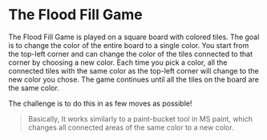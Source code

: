 # The Flood Fill Game

The Flood Fill Game is played on a square board with colored tiles. The goal is to change the color of the entire board to a single color. You start from the top-left corner and can change the color of the tiles connected to that corner by choosing a new color. Each time you pick a color, all the connected tiles with the same color as the top-left corner will change to the new color you chose. The game continues until all the tiles on the board are the same color. 

The challenge is to do this in as few moves as possible!

> Basically, It works similarly to a paint-bucket tool in MS paint, which changes all connected areas of the same color to a new color.
